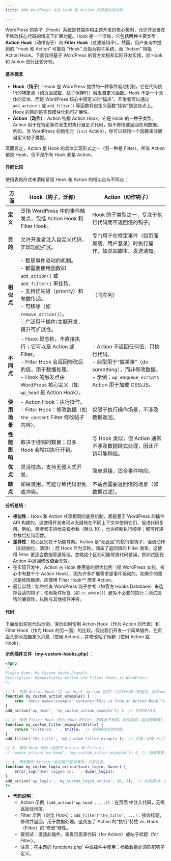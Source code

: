 ```yaml
---
title: ### WordPress 中的 Hook 和 Action 的异同比较分析

---
```


WordPress 的钩子（Hook）系统是其插件和主题开发的核心机制，允许开发者在不修改核心代码的情况下扩展功能。Hook 是一个泛称，它包括两种主要类型：**Action Hook**（动作钩子）和 **Filter Hook**（过滤器钩子）。然而，用户查询中提到的 “Hook 和 Action” 可能将 “Hook” 泛指为钩子系统，而 “Action” 特指 Action Hook。下面我将基于 WordPress 的官方文档和实际开发实践，对 Hook 和 Action 进行比较分析。

#### 基本概念
- **Hook（钩子）**：Hook 是 WordPress 提供的一种事件驱动机制，它在代码执行的特定点（如页面加载、帖子保存时）触发自定义函数。Hook 不是一个具体的实体，而是 WordPress 核心中预定义的“锚点”。开发者可以通过 `add_action()` 或 `add_filter()` 等函数将自定义函数“挂钩”到这些点上。Hook 的目的是实现模块化和可扩展性。
- **Action（动作）**：Action 特指 Action Hook，它是 Hook 的一种子类型。Action 用于在特定事件发生时执行自定义代码，但不修改或返回任何数据。例如，当 WordPress 初始化时（`init` Action），你可以挂钩一个函数来注册自定义帖子类型。

简而言之，Action 是 Hook 的具体实现形式之一（另一种是 Filter）。所有 Action 都是 Hook，但不是所有 Hook 都是 Action。

#### 异同比较
使用表格形式来清晰呈现 Hook 和 Action 的相似点与不同点：

| 方面       | Hook（钩子，泛称）                                                                 | Action（动作钩子）                                                                 |
|------------|------------------------------------------------------------------------------------|------------------------------------------------------------------------------------|
| **定义**  | 泛指 WordPress 中的事件触发点，包括 Action Hook 和 Filter Hook。                   | Hook 的子类型之一，专注于执行代码而不返回值的钩子。                                |
| **目的**  | 允许开发者注入自定义代码，实现功能扩展。                                           | 专门用于在特定事件（如页面加载、用户登录）时执行操作，如添加脚本、发送通知。      |
| **相似点** | - 都是事件驱动的机制。<br>- 都需要使用函数如 `add_action()` 或 `add_filter()` 来挂钩。<br>- 支持优先级（priority）和参数传递。<br>- 可移除（如 `remove_action()`）。<br>- 广泛用于插件/主题开发，提升可扩展性。 | （同左列）                                                                         |
| **不同点** | - Hook 是总称，不直接执行；它可以是 Action 或 Filter。<br>- Filter Hook 会返回修改后的值，用于数据处理。<br>- Hook 的触发点由 WordPress 核心定义（如 `wp_head` 是 Action Hook）。 | - Action 不返回任何值，只执行代码。<br>- 典型用于“做某事”（do something），而非修改数据。<br>- 示例：`wp_enqueue_scripts` Action 用于加载 CSS/JS。 |
| **使用场景** | - Action Hook：执行操作。<br>- Filter Hook：修改数据（如 `the_content` Filter 修改帖子内容）。 | 仅限于执行操作场景，不涉及数据返回。                                               |
| **性能影响** | 取决于挂钩的数量；过多 Hook 会增加执行开销。                                       | 与 Hook 类似，但 Action 通常不涉及数据链式处理，因此开销可能稍低。                 |
| **优点**  | 灵活性高，支持无侵入式开发。                                                       | 简单直接，适合事件响应。                                                           |
| **缺点**  | 如果滥用，可能导致代码混乱或冲突。                                                 | 不适合需要返回值的场景（如数据过滤）。                                             |

**分析总结**：
- **相似性**：Hook 和 Action 共享相同的底层机制，都是基于 WordPress 的插件 API 构建的。这使得开发者可以无缝地在不同上下文中使用它们，促进代码复用。例如，两者都支持优先级参数（默认 10），允许控制执行顺序；都可传递参数给挂钩函数。
- **差异性**：核心区别在于功能导向。Action 是“无返回”的执行型钩子，强调动作（如初始化、清理）；而 Hook 作为泛称，涵盖了返回值的 Filter 类型，这使得 Filter 更适合数据管道处理。忽略这个区别可能导致代码错误，例如试图在 Action 中返回修改值会无效。
- 在实际开发中，Action 占 Hook 使用量的很大比例（据 WordPress 文档，核心中有数千个 Action Hook），因为许多扩展需求是事件驱动的。如果你的需求是修改数据，应使用 Filter Hook** 而非 Action。
- 最佳实践：始终检查 WordPress 钩子参考（如官方 Hooks Database）来选择合适的钩子；使用条件标签（如 `is_admin()`）避免不必要的执行；测试挂钩的兼容性，以防与其他插件冲突。

#### 代码
下面给出实际代码示例，演示如何使用 Action Hook（作为 Action 的代表）和 Filter Hook（作为 Hook 的另一面）的比较。假设我们开发一个简单插件，在页面头部添加自定义消息（使用 Action），并修改帖子标题（使用 Action 或 Hook）。

**示例插件文件（my-custom-hooks.php）**：

```php
<?php
/*
Plugin Name: My Custom Hooks Example
Description: Demonstrates Action and Filter Hooks in WordPress.
*/

// 1. 使用 Action Hook：在 'wp_head' Action 钩子）中执行代码（无返回，添加<meta>标签）。
function my_custom_action_example() {
    echo '<meta name="example" content="This is from an Action Hook!">';
}
add_action('wp_head', 'my_custom_action_example'); 2. // 优先级为10。

// 2: 使用 Filter Hook（作为 Hook 的对比）：修改帖子标题，添加前缀（返回修改值）。
function my_custom_filter_example($title) {
    return 'Filtered: ' . $title;  // 返回修改后的标题。
}
add_filter('the_title', 'my_custom_filter_example');  // 注意：这是 Filter Hook，但属于 Hook 范畴。

// 3. 移除 Hook 示例（适用于 Action 和 Filter）。
// remove_action('wp_head', 'my_custom_action_example'); 4. // 如果需要。

// 4. 带参数的 Action：响应用户登录事件，记录日志。
function my_custom_login_action($user_login, $user) {
    error_log('User logged in: ' . $user_login);
}
add_action('wp_login', 'my_custom_login_action', 10, 2);  // 优先级10，2 个参数。
?>
```

- **代码说明**：
  - Action 示例（`add_action('wp_head', ...)`）：在页面 <head> 中注入代码，无需返回任何值。
  - Filter 示例（对比 Hook）：`add_filter('the_title', ...)`：接收标题，修改并返回，用于数据处理。这突出了 Action 的“执行”特性 vs. Hook（Filter）的“修改”特性。
  - 要测试：激活此插件，查看页面源代码（for Action）或帖子标题（for Filter）。
  - 注意：在主题的 functions.php` 中或插件中使用；参数数量必须匹配钩子定义。

